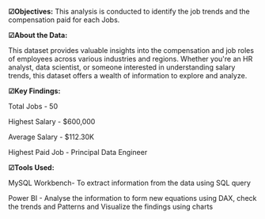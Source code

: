 **☑Objectives:** This analysis is conducted to identify the job trends and the compensation paid for each Jobs. 


**☑About the Data:**

This dataset provides valuable insights into the compensation and job roles of employees across various industries and regions. Whether you're an HR analyst, data scientist, or someone interested in understanding salary trends, this dataset offers a wealth of information to explore and analyze.


**☑Key Findings:**

Total Jobs - 50

Highest Salary - $600,000

Average Salary - $112.30K

Highest Paid Job - Principal Data Engineer


**☑Tools Used:**

MySQL Workbench- To extract information from the data using SQL query

Power BI - Analyse the information to form new equations using DAX, check the trends and Patterns and Visualize the findings using charts
